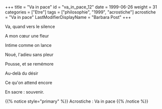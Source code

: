 +++
title = "Va in pace"
id = "va_in_pace_12"
date = 1999-06-26
weight = 31
categories = ["Etre"]
tags = ["philosophie", "1999", "acrostiche"]
acrostiche = "Va in pace"
LastModifierDisplayName = "Barbara Post"
+++

Va, quand vers le silence

A mon cœur une fleur

Intime comme on lance

Noué, l'adieu sans pleur

Pousse, et se remémore

Au-delà du désir

Ce qu'on attend encore

En sacre : souvenir.

{{% notice style="primary" %}}
Acrostiche : Va in pace
{{% /notice %}}
